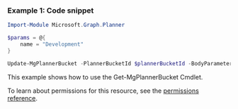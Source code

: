 ### Example 1: Code snippet

```powershellImport-Module Microsoft.Graph.Planner

$params = @{
	name = "Development"
}

Update-MgPlannerBucket -PlannerBucketId $plannerBucketId -BodyParameter $params-If-Match W/"JzEtVGFzayAgQEBAQEBAQEBAQEBAQEBAWCc="
```
This example shows how to use the Get-MgPlannerBucket Cmdlet.
To learn about permissions for this resource, see the [permissions reference](/graph/permissions-reference).

